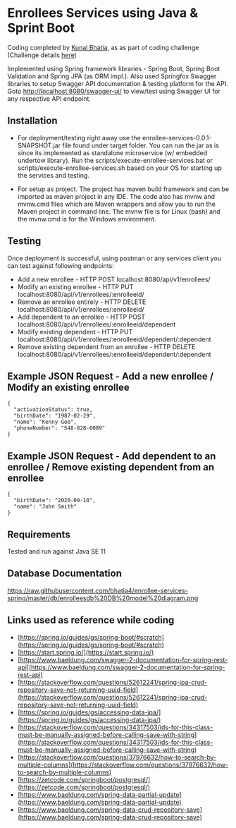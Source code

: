 # Enrollees Services using Java & Sprint Boot

Coding completed by [Kunal Bhatia](https://github.com/bhatia4/), as as part of coding challenge (Challenge details [here](https://github.com/bhatia4/enrollee-services/blob/main/backend-challenge.md))

Implemented using Spring framework libraries - Spring Boot, Spring Boot Validation and Spring JPA (as ORM impl.). Also used Springfox Swagger libraries to setup Swagger API documentation & testing platform for the API. Goto [http://localhost:8080/swagger-ui/](http://localhost:8080/swagger-ui/) to view/test using Swagger UI for any respective API endpoint.

## Installation

* For deployment/testing right away use the enrollee-services-0.0.1-SNAPSHOT.jar file found under target folder. You can run the jar as is since its implemented as standalone microservice (w/ embedded undertow library). Run the scripts/execute-enrollee-services.bat or scripts/execute-enrollee-services.sh based on your OS for starting up the services and testing.

* For setup as project. The project has maven build framework and can be imported as maven project in any IDE. The code also has mvnw and mvnw.cmd files which are Maven wrappers and allow you to run the Maven project in command line. The mvnw file is for Linux (bash) and the mvnw.cmd is for the Windows environment.

## Testing

Once deployment is successful, using postman or any services client you can test against following endpoints:
* Add a new enrollee - HTTP POST localhost:8080/api/v1/enrollees/
* Modify an existing enrollee - HTTP PUT localhost:8080/api/v1/enrollees/:enrolleeid/
* Remove an enrollee entirely - HTTP DELETE localhost:8080/api/v1/enrollees/:enrolleeid/
* Add dependent to an enrollee - HTTP POST localhost:8080/api/v1/enrollees/:enrolleeid/dependent
* Modify existing dependent - HTTP PUT localhost:8080/api/v1/enrollees/:enrolleeid/dependent/:dependent
* Remove existing dependent from an enrollee - HTTP DELETE localhost:8080/api/v1/enrollees/:enrolleeid/dependent/:dependent

## Example JSON Request - Add a new enrollee / Modify an existing enrollee
```
{
  "activationStatus": true,
  "birthDate": "1987-02-29",
  "name": "Kenny Gee",
  "phoneNumber": "548-828-6089"
}
```

## Example JSON Request - Add dependent to an enrollee / Remove existing dependent from an enrollee
```
{
  "birthDate": "2020-09-10",
  "name": "John Smith"
}
```

## Requirements

Tested and run against Java SE 11 

## Database Documentation
https://raw.githubusercontent.com/bhatia4/enrollee-services-spring/master/db/enrolleesdb%20DB%20model%20diagram.png

## Links used as reference while coding
* [https://spring.io/guides/gs/spring-boot/#scratch](https://spring.io/guides/gs/spring-boot/#scratch)
* [https://start.spring.io/](https://start.spring.io/)
* [https://www.baeldung.com/swagger-2-documentation-for-spring-rest-api](https://www.baeldung.com/swagger-2-documentation-for-spring-rest-api)
* [https://stackoverflow.com/questions/52612241/spring-jpa-crud-repository-save-not-returning-uuid-field](https://stackoverflow.com/questions/52612241/spring-jpa-crud-repository-save-not-returning-uuid-field)
* [https://spring.io/guides/gs/accessing-data-jpa/](https://spring.io/guides/gs/accessing-data-jpa/)
* [https://stackoverflow.com/questions/34317503/ids-for-this-class-must-be-manually-assigned-before-calling-save-with-string](https://stackoverflow.com/questions/34317503/ids-for-this-class-must-be-manually-assigned-before-calling-save-with-string)
* [https://stackoverflow.com/questions/37976632/how-to-search-by-multiple-columns](https://stackoverflow.com/questions/37976632/how-to-search-by-multiple-columns)
* [https://zetcode.com/springboot/postgresql/](https://zetcode.com/springboot/postgresql/)
* [https://www.baeldung.com/spring-data-partial-update](https://www.baeldung.com/spring-data-partial-update)
* [https://www.baeldung.com/spring-data-crud-repository-save](https://www.baeldung.com/spring-data-crud-repository-save)
